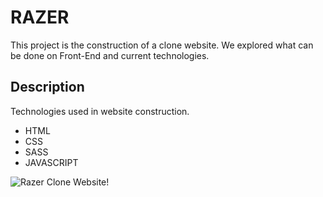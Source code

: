 # RAZER
This project is the construction of a clone website. We explored what can be done on Front-End and current technologies.

## Description
Technologies used in website construction.
- HTML
- CSS
- SASS
- JAVASCRIPT

![Razer Clone Website!](assets/img/razer-clone.jpg "Razer Clone Web-site")